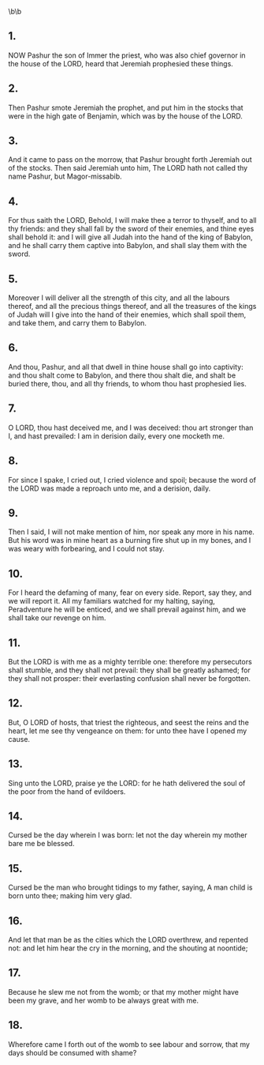 \b\b
## 1.
NOW Pashur the son of Immer the priest, who was also chief governor in the house of the LORD, heard that Jeremiah prophesied these things.
## 2.
Then Pashur smote Jeremiah the prophet, and put him in the stocks that were in the high gate of Benjamin, which was by the house of the LORD.
## 3.
And it came to pass on the morrow, that Pashur brought forth Jeremiah out of the stocks.  Then said Jeremiah unto him, The LORD hath not called thy name Pashur, but Magor-missabib.
## 4.
For thus saith the LORD, Behold, I will make thee a terror to thyself, and to all thy friends: and they shall fall by the sword of their enemies, and thine eyes shall behold it: and I will give all Judah into the hand of the king of Babylon, and he shall carry them captive into Babylon, and shall slay them with the sword.
## 5.
Moreover I will deliver all the strength of this city, and all the labours thereof, and all the precious things thereof, and all the treasures of the kings of Judah will I give into the hand of their enemies, which shall spoil them, and take them, and carry them to Babylon.
## 6.
And thou, Pashur, and all that dwell in thine house shall go into captivity: and thou shalt come to Babylon, and there thou shalt die, and shalt be buried there, thou, and all thy friends, to whom thou hast prophesied lies.
## 7.
O LORD, thou hast deceived me, and I was deceived: thou art stronger than I, and hast prevailed: I am in derision daily, every one mocketh me.
## 8.
For since I spake, I cried out, I cried violence and spoil; because the word of the LORD was made a reproach unto me, and a derision, daily.
## 9.
Then I said, I will not make mention of him, nor speak any more in his name.  But his word was in mine heart as a burning fire shut up in my bones, and I was weary with forbearing, and I could not stay.
## 10.
For I heard the defaming of many, fear on every side.  Report, say they, and we will report it.  All my familiars watched for my halting, saying, Peradventure he will be enticed, and we shall prevail against him, and we shall take our revenge on him.
## 11.
But the LORD is with me as a mighty terrible one: therefore my persecutors shall stumble, and they shall not prevail: they shall be greatly ashamed; for they shall not prosper: their everlasting confusion shall never be forgotten.
## 12.
But, O LORD of hosts, that triest the righteous, and seest the reins and the heart, let me see thy vengeance on them: for unto thee have I opened my cause.
## 13.
Sing unto the LORD, praise ye the LORD: for he hath delivered the soul of the poor from the hand of evildoers.
## 14.
Cursed be the day wherein I was born: let not the day wherein my mother bare me be blessed.
## 15.
Cursed be the man who brought tidings to my father, saying, A man child is born unto thee; making him very glad.
## 16.
And let that man be as the cities which the LORD overthrew, and repented not: and let him hear the cry in the morning, and the shouting at noontide;
## 17.
Because he slew me not from the womb; or that my mother might have been my grave, and her womb to be always great with me.
## 18.
Wherefore came I forth out of the womb to see labour and sorrow, that my days should be consumed with shame?
